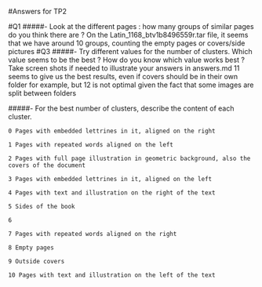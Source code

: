 #Answers for TP2

#Q1
#####- Look at the different pages : how many groups of similar pages do you think there are ?
On the Latin_1168_btv1b8496559r.tar file, it seems that we have around 10 groups, counting the empty pages or covers/side pictures
#Q3
#####- Try different values for the number of clusters. Which value seems to be the best ? How do you know which value works best ? Take screen shots if needed to illustrate your answers in answers.md
11 seems to give us the best results, even if covers should be in their own folder for example, but 12 is not optimal given the fact that some images are split between folders

#####- For the best number of clusters, describe the content of each cluster.
```
0 Pages with embedded lettrines in it, aligned on the right
```
```
1 Pages with repeated words aligned on the left
```
```
2 Pages with full page illustration in geometric background, also the covers of the document
```
```
3 Pages with embedded lettrines in it, aligned on the left
```
```
4 Pages with text and illustration on the right of the text
```
```
5 Sides of the book
```
```
6 
```
```
7 Pages with repeated words aligned on the right
```
```
8 Empty pages
```
```
9 Outside covers
```
```
10 Pages with text and illustration on the left of the text
```